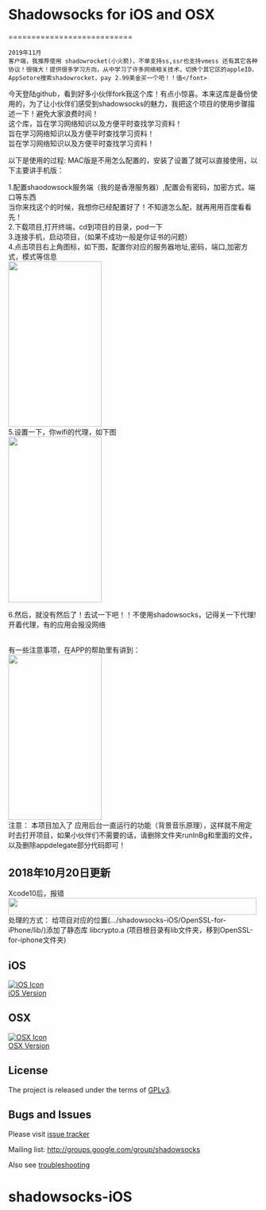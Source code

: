 


# Shadowsocks for iOS and OSX
===========================
```
2019年11月
客户端，我推荐使用 shadowrocket(小火箭)，不单支持ss,ssr也支持vmess 还有其它各种协议！很强大！提供很多学习方向，从中学习了许多网络相关技术，切换个其它区的appleID，AppSotore搜索shadowrocket，pay 2.99美金买一个吧！！值</font>
```

今天登陆github，看到好多小伙伴fork我这个库！有点小惊喜。本来这库是备份使用的，为了让小伙伴们感受到shadowsocks的魅力，我把这个项目的使用步骤描述一下！避免大家浪费时间！<br>
这个库，旨在学习网络知识以及方便平时查找学习资料！<br>
旨在学习网络知识以及方便平时查找学习资料！<br>
旨在学习网络知识以及方便平时查找学习资料！<br>

以下是使用的过程:
MAC版是不用怎么配置的，安装了设置了就可以直接使用，以下主要讲手机版：

1.配置shaodowsock服务端（我的是香港服务器）,配置会有密码，加密方式，端口等东西<br>
  当你来找这个的时候，我想你已经配置好了！不知道怎么配，就再用用百度看看先！<br>
2.下载项目,打开终端，cd到项目的目录，pod一下<br>
3.连接手机，启动项目，（如果不成功一般是你证书的问题）<br>
4.点击项目右上角图标，如下图，配置你对应的服务器地址,密码，端口,加密方式，模式等信息<br>
<img width="187.5" height="333.5" src="https://github.com/WuChuming/shadowsocks-iOS/blob/master/IMG_2838.PNG"/><br>
5.设置一下，你wifi的代理，如下图<br>
<img width="187.5" height="333.5" src="https://github.com/WuChuming/shadowsocks-iOS/blob/master/IMG_2839.jpg"/><br>

6.然后，就没有然后了！去试一下吧！！不使用shadowsocks，记得关一下代理!开着代理，有的应用会报没网络<br><br>

有一些注意事项，在APP的帮助里有讲到：<br>
<img width="187.5" height="333.5" src="https://github.com/WuChuming/shadowsocks-iOS/blob/master/IMG_2835.jpg"/><br>
注意：
本项目加入了 应用后台一直运行的功能（背景音乐原理），这样就不用定时去打开项目，如果小伙伴们不需要的话，请删除文件夹runInBg和里面的文件，以及删除appdelegate部分代码即可！

2018年10月20日更新
----
Xcode10后，报错<br>
<img width="500" height="34" src="https://github.com/WuChuming/shadowsocks-iOS/blob/master/xcode10%E6%8A%A5%E9%94%99.png"/><br>
处理的方式：
给项目对应的位置(.../shadowsocks-iOS/OpenSSL-for-iPhone/lib/)添加了静态库 libcrypto.a (项目根目录有lib文件夹，移到OpenSSL-for-iphone文件夹)

iOS
-----
[![iOS Icon](https://raw.github.com/shadowsocks/shadowsocks-iOS/master/ios_128.png)](https://github.com/shadowsocks/shadowsocks-iOS/wiki/Help)  
[iOS Version](https://github.com/shadowsocks/shadowsocks-iOS/wiki/Help)

OSX
-----
[![OSX Icon](https://raw.github.com/shadowsocks/shadowsocks-iOS/master/osx_128.png)](https://github.com/shadowsocks/shadowsocks-iOS/wiki/Shadowsocks-for-OSX-Help)  
[OSX Version](https://github.com/shadowsocks/shadowsocks-iOS/wiki/Shadowsocks-for-OSX-Help)

License
-------
The project is released under the terms of [GPLv3](https://raw.github.com/shadowsocks/shadowsocks-iOS/master/LICENSE).

Bugs and Issues
----------------

Please visit [issue tracker](https://github.com/shadowsocks/shadowsocks-iOS/issues?state=open)

Mailing list: http://groups.google.com/group/shadowsocks

Also see [troubleshooting](https://github.com/clowwindy/shadowsocks/wiki/Troubleshooting)
# shadowsocks-iOS
